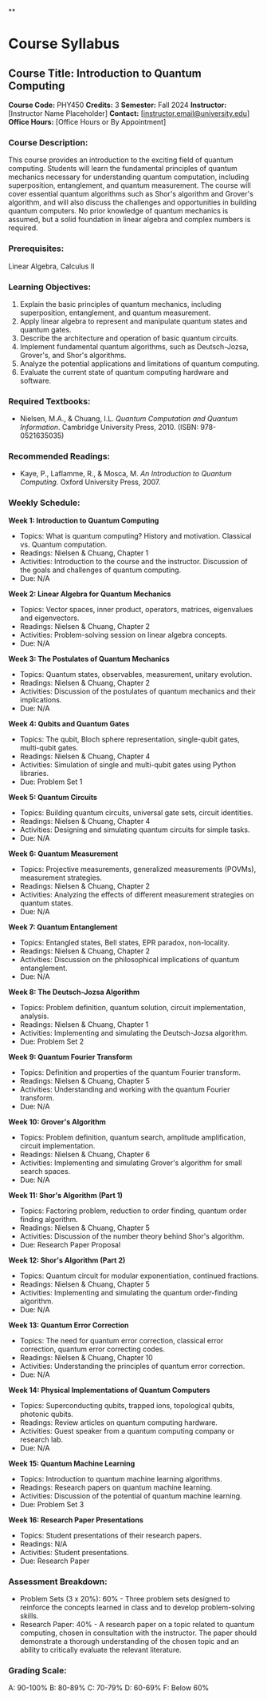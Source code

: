 **
# Course Syllabus
## Course Title: Introduction to Quantum Computing
**Course Code:** PHY450
**Credits:** 3
**Semester:** Fall 2024
**Instructor:** [Instructor Name Placeholder]
**Contact:** [instructor.email@university.edu]
**Office Hours:** [Office Hours or By Appointment]

### Course Description:
This course provides an introduction to the exciting field of quantum computing. Students will learn the fundamental principles of quantum mechanics necessary for understanding quantum computation, including superposition, entanglement, and quantum measurement. The course will cover essential quantum algorithms such as Shor's algorithm and Grover's algorithm, and will also discuss the challenges and opportunities in building quantum computers. No prior knowledge of quantum mechanics is assumed, but a solid foundation in linear algebra and complex numbers is required.

### Prerequisites:
Linear Algebra, Calculus II

### Learning Objectives:
1.  Explain the basic principles of quantum mechanics, including superposition, entanglement, and quantum measurement.
2.  Apply linear algebra to represent and manipulate quantum states and quantum gates.
3.  Describe the architecture and operation of basic quantum circuits.
4.  Implement fundamental quantum algorithms, such as Deutsch-Jozsa, Grover's, and Shor's algorithms.
5.  Analyze the potential applications and limitations of quantum computing.
6.  Evaluate the current state of quantum computing hardware and software.

### Required Textbooks:
- Nielsen, M.A., & Chuang, I.L. *Quantum Computation and Quantum Information*. Cambridge University Press, 2010. (ISBN: 978-0521635035)

### Recommended Readings:
- Kaye, P., Laflamme, R., & Mosca, M. *An Introduction to Quantum Computing*. Oxford University Press, 2007.

### Weekly Schedule:
**Week 1: Introduction to Quantum Computing**
- Topics: What is quantum computing? History and motivation. Classical vs. Quantum computation.
- Readings: Nielsen & Chuang, Chapter 1
- Activities: Introduction to the course and the instructor. Discussion of the goals and challenges of quantum computing.
- Due: N/A

**Week 2: Linear Algebra for Quantum Mechanics**
- Topics: Vector spaces, inner product, operators, matrices, eigenvalues and eigenvectors.
- Readings: Nielsen & Chuang, Chapter 2
- Activities: Problem-solving session on linear algebra concepts.
- Due: N/A

**Week 3: The Postulates of Quantum Mechanics**
- Topics: Quantum states, observables, measurement, unitary evolution.
- Readings: Nielsen & Chuang, Chapter 2
- Activities: Discussion of the postulates of quantum mechanics and their implications.
- Due: N/A

**Week 4: Qubits and Quantum Gates**
- Topics: The qubit, Bloch sphere representation, single-qubit gates, multi-qubit gates.
- Readings: Nielsen & Chuang, Chapter 4
- Activities: Simulation of single and multi-qubit gates using Python libraries.
- Due: Problem Set 1

**Week 5: Quantum Circuits**
- Topics: Building quantum circuits, universal gate sets, circuit identities.
- Readings: Nielsen & Chuang, Chapter 4
- Activities: Designing and simulating quantum circuits for simple tasks.
- Due: N/A

**Week 6: Quantum Measurement**
- Topics: Projective measurements, generalized measurements (POVMs), measurement strategies.
- Readings: Nielsen & Chuang, Chapter 2
- Activities: Analyzing the effects of different measurement strategies on quantum states.
- Due: N/A

**Week 7: Quantum Entanglement**
- Topics: Entangled states, Bell states, EPR paradox, non-locality.
- Readings: Nielsen & Chuang, Chapter 2
- Activities: Discussion on the philosophical implications of quantum entanglement.
- Due: N/A

**Week 8: The Deutsch-Jozsa Algorithm**
- Topics: Problem definition, quantum solution, circuit implementation, analysis.
- Readings: Nielsen & Chuang, Chapter 1
- Activities: Implementing and simulating the Deutsch-Jozsa algorithm.
- Due: Problem Set 2

**Week 9: Quantum Fourier Transform**
- Topics: Definition and properties of the quantum Fourier transform.
- Readings: Nielsen & Chuang, Chapter 5
- Activities: Understanding and working with the quantum Fourier transform.
- Due: N/A

**Week 10: Grover's Algorithm**
- Topics: Problem definition, quantum search, amplitude amplification, circuit implementation.
- Readings: Nielsen & Chuang, Chapter 6
- Activities: Implementing and simulating Grover's algorithm for small search spaces.
- Due: N/A

**Week 11: Shor's Algorithm (Part 1)**
- Topics: Factoring problem, reduction to order finding, quantum order finding algorithm.
- Readings: Nielsen & Chuang, Chapter 5
- Activities: Discussion of the number theory behind Shor's algorithm.
- Due: Research Paper Proposal

**Week 12: Shor's Algorithm (Part 2)**
- Topics: Quantum circuit for modular exponentiation, continued fractions.
- Readings: Nielsen & Chuang, Chapter 5
- Activities: Implementing and simulating the quantum order-finding algorithm.
- Due: N/A

**Week 13: Quantum Error Correction**
- Topics: The need for quantum error correction, classical error correction, quantum error correcting codes.
- Readings: Nielsen & Chuang, Chapter 10
- Activities: Understanding the principles of quantum error correction.
- Due: N/A

**Week 14: Physical Implementations of Quantum Computers**
- Topics: Superconducting qubits, trapped ions, topological qubits, photonic qubits.
- Readings: Review articles on quantum computing hardware.
- Activities: Guest speaker from a quantum computing company or research lab.
- Due: N/A

**Week 15: Quantum Machine Learning**
- Topics: Introduction to quantum machine learning algorithms.
- Readings: Research papers on quantum machine learning.
- Activities: Discussion of the potential of quantum machine learning.
- Due: Problem Set 3

**Week 16: Research Paper Presentations**
- Topics: Student presentations of their research papers.
- Readings: N/A
- Activities: Student presentations.
- Due: Research Paper

### Assessment Breakdown:
*   Problem Sets (3 x 20%): 60% - Three problem sets designed to reinforce the concepts learned in class and to develop problem-solving skills.
*   Research Paper: 40% - A research paper on a topic related to quantum computing, chosen in consultation with the instructor. The paper should demonstrate a thorough understanding of the chosen topic and an ability to critically evaluate the relevant literature.

### Grading Scale:
A: 90-100%
B: 80-89%
C: 70-79%
D: 60-69%
F: Below 60%